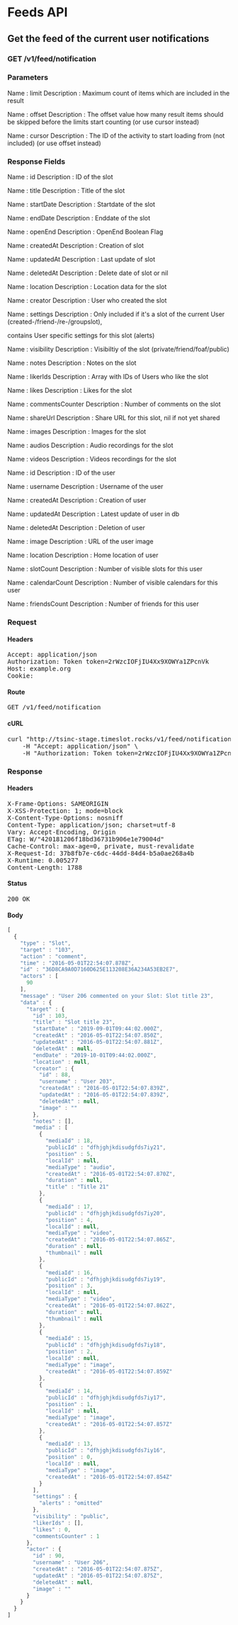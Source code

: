 # Feeds API

## Get the feed of the current user notifications

### GET /v1/feed/notification

### Parameters

Name : limit
Description : Maximum count of items which are included in the result

Name : offset
Description : The offset value how many result items should be skipped before the limits start counting (or use cursor instead)

Name : cursor
Description : The ID of the activity to start loading from (not included) (or use offset instead)


### Response Fields

Name : id
Description : ID of the slot

Name : title
Description : Title of the slot

Name : startDate
Description : Startdate of the slot

Name : endDate
Description : Enddate of the slot

Name : openEnd
Description : OpenEnd Boolean Flag

Name : createdAt
Description : Creation of slot

Name : updatedAt
Description : Last update of slot

Name : deletedAt
Description : Delete date of slot or nil

Name : location
Description : Location data for the slot

Name : creator
Description : User who created the slot

Name : settings
Description : Only included if it&#39;s a slot of the current User (created-/friend-/re-/groupslot),

contains User specific settings for this slot (alerts)

Name : visibility
Description : Visibiltiy of the slot (private/friend/foaf/public)

Name : notes
Description : Notes on the slot

Name : likerIds
Description : Array with IDs of Users who like the slot

Name : likes
Description : Likes for the slot

Name : commentsCounter
Description : Number of comments on the slot

Name : shareUrl
Description : Share URL for this slot, nil if not yet shared

Name : images
Description : Images for the slot

Name : audios
Description : Audio recordings for the slot

Name : videos
Description : Videos recordings for the slot

Name : id
Description : ID of the user

Name : username
Description : Username of the user

Name : createdAt
Description : Creation of user

Name : updatedAt
Description : Latest update of user in db

Name : deletedAt
Description : Deletion of user

Name : image
Description : URL of the user image

Name : location
Description : Home location of user

Name : slotCount
Description : Number of visible slots for this user

Name : calendarCount
Description : Number of visible calendars for this user

Name : friendsCount
Description : Number of friends for this user

### Request

#### Headers

<pre>Accept: application/json
Authorization: Token token=2rWzcIOFjIU4Xx9XOWYa1ZPcnVk
Host: example.org
Cookie: </pre>

#### Route

<pre>GET /v1/feed/notification</pre>

#### cURL

<pre class="request">curl &quot;http://tsinc-stage.timeslot.rocks/v1/feed/notification&quot; -X GET \
	-H &quot;Accept: application/json&quot; \
	-H &quot;Authorization: Token token=2rWzcIOFjIU4Xx9XOWYa1ZPcnVk&quot;</pre>

### Response

#### Headers

<pre>X-Frame-Options: SAMEORIGIN
X-XSS-Protection: 1; mode=block
X-Content-Type-Options: nosniff
Content-Type: application/json; charset=utf-8
Vary: Accept-Encoding, Origin
ETag: W/&quot;420181206f18bd36731b906e1e79004d&quot;
Cache-Control: max-age=0, private, must-revalidate
X-Request-Id: 37b8fb7e-c6dc-44dd-84d4-b5a0ae268a4b
X-Runtime: 0.005277
Content-Length: 1788</pre>

#### Status

<pre>200 OK</pre>

#### Body

```javascript
[
  {
    "type" : "Slot",
    "target" : "103",
    "action" : "comment",
    "time" : "2016-05-01T22:54:07.878Z",
    "id" : "36D8CA9A0D7160D625E113208E36A234A53EB2E7",
    "actors" : [
      90
    ],
    "message" : "User 206 commented on your Slot: Slot title 23",
    "data" : {
      "target" : {
        "id" : 103,
        "title" : "Slot title 23",
        "startDate" : "2019-09-01T09:44:02.000Z",
        "createdAt" : "2016-05-01T22:54:07.850Z",
        "updatedAt" : "2016-05-01T22:54:07.881Z",
        "deletedAt" : null,
        "endDate" : "2019-10-01T09:44:02.000Z",
        "location" : null,
        "creator" : {
          "id" : 88,
          "username" : "User 203",
          "createdAt" : "2016-05-01T22:54:07.839Z",
          "updatedAt" : "2016-05-01T22:54:07.839Z",
          "deletedAt" : null,
          "image" : ""
        },
        "notes" : [],
        "media" : [
          {
            "mediaId" : 18,
            "publicId" : "dfhjghjkdisudgfds7iy21",
            "position" : 5,
            "localId" : null,
            "mediaType" : "audio",
            "createdAt" : "2016-05-01T22:54:07.870Z",
            "duration" : null,
            "title" : "Title 21"
          },
          {
            "mediaId" : 17,
            "publicId" : "dfhjghjkdisudgfds7iy20",
            "position" : 4,
            "localId" : null,
            "mediaType" : "video",
            "createdAt" : "2016-05-01T22:54:07.865Z",
            "duration" : null,
            "thumbnail" : null
          },
          {
            "mediaId" : 16,
            "publicId" : "dfhjghjkdisudgfds7iy19",
            "position" : 3,
            "localId" : null,
            "mediaType" : "video",
            "createdAt" : "2016-05-01T22:54:07.862Z",
            "duration" : null,
            "thumbnail" : null
          },
          {
            "mediaId" : 15,
            "publicId" : "dfhjghjkdisudgfds7iy18",
            "position" : 2,
            "localId" : null,
            "mediaType" : "image",
            "createdAt" : "2016-05-01T22:54:07.859Z"
          },
          {
            "mediaId" : 14,
            "publicId" : "dfhjghjkdisudgfds7iy17",
            "position" : 1,
            "localId" : null,
            "mediaType" : "image",
            "createdAt" : "2016-05-01T22:54:07.857Z"
          },
          {
            "mediaId" : 13,
            "publicId" : "dfhjghjkdisudgfds7iy16",
            "position" : 0,
            "localId" : null,
            "mediaType" : "image",
            "createdAt" : "2016-05-01T22:54:07.854Z"
          }
        ],
        "settings" : {
          "alerts" : "omitted"
        },
        "visibility" : "public",
        "likerIds" : [],
        "likes" : 0,
        "commentsCounter" : 1
      },
      "actor" : {
        "id" : 90,
        "username" : "User 206",
        "createdAt" : "2016-05-01T22:54:07.875Z",
        "updatedAt" : "2016-05-01T22:54:07.875Z",
        "deletedAt" : null,
        "image" : ""
      }
    }
  }
]
```
